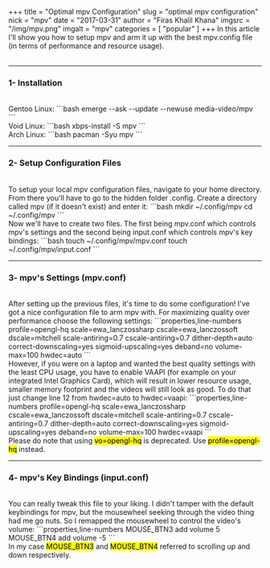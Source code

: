 +++
title = "Optimal mpv Configuration"
slug = "optimal mpv configuration"
nick = "mpv"
date = "2017-03-31"
author = "Firas Khalil Khana"
imgsrc = "/img/mpv.png"
imgalt = "mpv"
categories = [ "popular" ]
+++
In this article I'll show you how to setup mpv and arm it up with the best mpv.config file (in terms of performance and resource usage).
<br/>
<br/>
<hr/>
<h3 id="Installation">1- Installation</h3>
<br/>
Gentoo Linux:
```bash
emerge --ask --update --newuse media-video/mpv
```
<br/>
Void Linux:
```bash
xbps-install -S mpv
```
<br/>
Arch Linux:
```bash
pacman -Syu mpv
```
<hr/>
<h3 id="Setup_Configuration_Files">2- Setup Configuration Files</h3>
<br/>
To setup your local mpv configuration files, navigate to your home directory. From there you'll have to go to the hidden folder .config. Create a directory called mpv (if it doesn't exist) and enter it:
```bash
mkdir ~/.config/mpv
cd ~/.config/mpv
```
<br/>
Now we'll have to create two files. The first being mpv.conf which controls mpv's settings and the second being input.conf which controls mpv's key bindings:
```bash
touch ~/.config/mpv/mpv.conf
touch ~/.config/mpv/input.conf
```
<hr/>
<h3 id="mpv's_Settings">3- mpv's Settings (mpv.conf)</h3>
<br/>
After setting up the previous files, it's time to do some configuration! I've got a nice configuration file to arm mpv with. For maximizing quality over performance choose the following settings:
```properties,line-numbers
profile=opengl-hq
scale=ewa_lanczossharp
cscale=ewa_lanczossoft
dscale=mitchell
scale-antiring=0.7
cscale-antiring=0.7
dither-depth=auto
correct-downscaling=yes
sigmoid-upscaling=yes
deband=no
volume-max=100
hwdec=auto
```
<br/>
However, if you were on a laptop and wanted the best quality settings with the least CPU usage, you have to enable VAAPI (for example on your integrated Intel Graphics Card), which will result in lower resource usage, smaller memory footprint and the videos will still look as good. To do that just change line 12 from hwdec=auto to hwdec=vaapi:
```properties,line-numbers
profile=opengl-hq
scale=ewa_lanczossharp
cscale=ewa_lanczossoft
dscale=mitchell
scale-antiring=0.7
cscale-antiring=0.7
dither-depth=auto
correct-downscaling=yes
sigmoid-upscaling=yes
deband=no
volume-max=100
hwdec=vaapi
```
<br/>
Please do note that using <mark>vo=opengl-hq</mark> is deprecated. Use <mark>profile=opengl-hq</mark> instead.
<hr/>
<h3 id="mpv's_Key_Bindings">4- mpv's Key Bindings (input.conf)</h3>
<br/>
You can really tweak this file to your liking. I didn't tamper with the default keybindings for mpv, but the mousewheel seeking through the video thing had me go nuts. So I remapped the mousewheel to control the video's volume:
```properties,line-numbers
MOUSE_BTN3 add volume 5
MOUSE_BTN4 add volume -5
```
<br/>
In my case <mark>MOUSE_BTN3</mark> and <mark>MOUSE_BTN4</mark> referred to scrolling up and down respectively.

